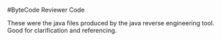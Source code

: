 #ByteCode Reviewer Code

These were the java files produced by the java reverse engineering tool. 
Good for clarification and referencing. 
